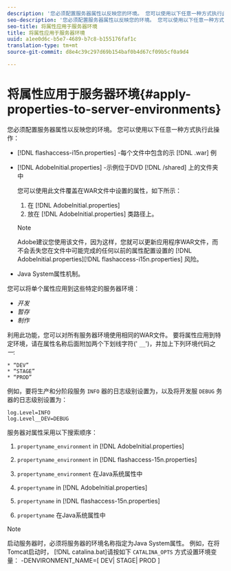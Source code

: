 ```yaml
---
description: '您必须配置服务器属性以反映您的环境。 您可以使用以下任意一种方式执行此操作 '
seo-description: '您必须配置服务器属性以反映您的环境。 您可以使用以下任意一种方式执行此操作 '
seo-title: 将属性应用于服务器环境
title: 将属性应用于服务器环境
uuid: a1ee0d6c-b5e7-4689-b7c8-b155176faf1c
translation-type: tm+mt
source-git-commit: d8e4c39c297d69b154baf0b4d67cf09b5cf0a9d4

---
```



# 将属性应用于服务器环境{#apply-properties-to-server-environments}

您必须配置服务器属性以反映您的环境。 您可以使用以下任意一种方式执行此操作：

* [!DNL flashaccess-i15n.properties] -每个文件中包含的示 [!DNL .war] 例

* [!DNL AdobeInitial.properties] -示例位于DVD [!DNL /shared] 上的文件夹中

   您可以使用此文件覆盖在WAR文件中设置的属性，如下所示：

   1. 在 [!DNL AdobeInitial.properties]
   1. 放在 [!DNL AdobeInitial.properties] 类路径上。
   >[!NOTE]
   >
   >Adobe建议您使用该文件，因为这样，您就可以更新应用程序WAR文件，而不会丢失您在文件中可能完成的任何以前的属性配置设置的 [!DNL AdobeInitial.properties][!DNL flashaccess-i15n.properties] 风险。

* Java System属性机制。

您可以将单个属性应用到这些特定的服务器环境：

* *开发*
* *暂存*
* *制作*

利用此功能，您可以对所有服务器环境使用相同的WAR文件。 要将属性应用到特定环境，请在属性名称后面附加两个下划线字符(&#39; `__`&#39;)，并加上下列环境代码之 *一*:

    * “DEV”
    * “STAGE”
    * “PROD”

<!--<a id="example_A7A58E3EE8DA4114B4F7A9EEB69D50CA"></a>-->

例如，要将生产和分阶段服务 `INFO` 器的日志级别设置为，以及将开发服 `DEBUG` 务器的日志级别设置为：

```
log.Level=INFO  
log.Level__DEV=DEBUG 
```

服务器对属性采用以下搜索顺序：

1. `propertyname_environment` in [!DNL AdobeInitial.properties]

1. `propertyname_environment` in [!DNL flashaccess-15n.properties]

1. `propertyname_environment` 在Java系统属性中
1. `propertyname` in [!DNL AdobeInitial.properties]

1. `propertyname` in [!DNL flashaccess-15n.properties]

1. `propertyname` 在Java系统属性中

>[!NOTE]
>
>启动服务器时，必须将服务器的环境名称指定为Java System属性。 例如，在将Tomcat启动时， [!DNL catalina.bat]请按如下 `CATALINA_OPTS` 方式设置环境变量：
>-DENVIRONMENT_NAME=[ DEV| STAGE| PROD ]
